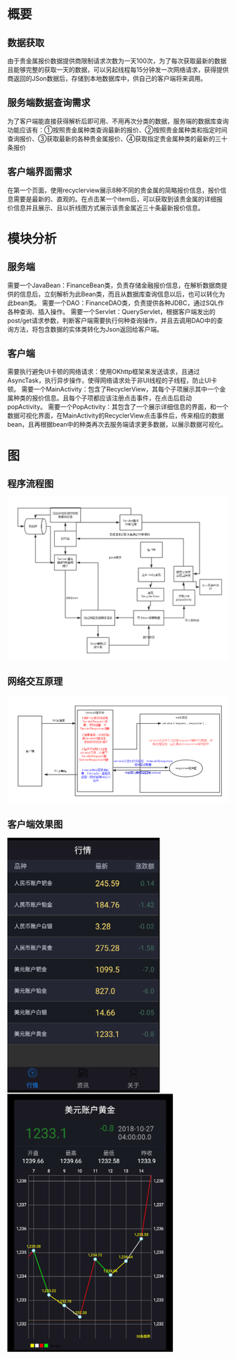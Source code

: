 # 概要
## 数据获取
由于贵金属报价数据提供商限制请求次数为一天100次，为了每次获取最新的数据且能够完整的获取一天的数据，可以另起线程每15分钟发一次网络请求，获得提供商返回的JSon数据后，存储到本地数据库中，供自己的客户端将来调用。
## 服务端数据查询需求
为了客户端能直接获得解析后即可用、不用再次分类的数据，服务端的数据库查询功能应该有：①按照贵金属种类查询最新的报价、②按照贵金属种类和指定时间查询报价、③获取最新的各种贵金属报价、④获取指定贵金属种类的最新的三十条报价

## 客户端界面需求
在第一个页面，使用recyclerview展示8种不同的贵金属的简略报价信息，报价信
息需要是最新的、直观的。在点击某一个item后，可以获取到该贵金属的详细报价信息并且展示、且以折线图方式展示该贵金属近三十条最新报价信息。
# 模块分析
## 服务端
需要一个JavaBean：FinanceBean类，负责存储金融报价信息，在解析数据商提供的信息后，立刻解析为此Bean类，而且从数据库查询信息以后，也可以转化为此bean类。
需要一个DAO：FinanceDAO类，负责提供各种JDBC，通过SQL作各种查询、插入操作。
需要一个Servlet：QueryServlet，根据客户端发出的post/get请求参数，判断客户端需要执行何种查询操作，并且去调用DAO中的查询方法，将包含数据的实体类转化为Json返回给客户端。
## 客户端
需要执行避免UI卡顿的网络请求：使用OKhttp框架来发送请求，且通过AsyncTask，执行异步操作，使得网络请求处于非UI线程的子线程，防止UI卡顿。
需要一个MainActivity：包含了RecyclerView，其每个子项展示其中一个金属种类的报价信息。且每个子项都应该注册点击事件，在点击后启动popActivity。
需要一个PopActivity：其包含了一个展示详细信息的界面，和一个数据可视化界面，在MainActivity的RecyclerView点击事件后，传来相应的数据bean，且再根据bean中的种类再次去服务端请求更多数据，以展示数据可视化。
# 图
## 程序流程图
![程序流程图](https://github.com/SenYuSAMA/GoldenLife2/blob/master/1.png)
## 网络交互原理
![](https://github.com/SenYuSAMA/GoldenLife2/blob/master/2.png)
## 客户端效果图
![](https://github.com/SenYuSAMA/GoldenLife2/blob/master/3.png)
![](https://github.com/SenYuSAMA/GoldenLife2/blob/master/4.png)

